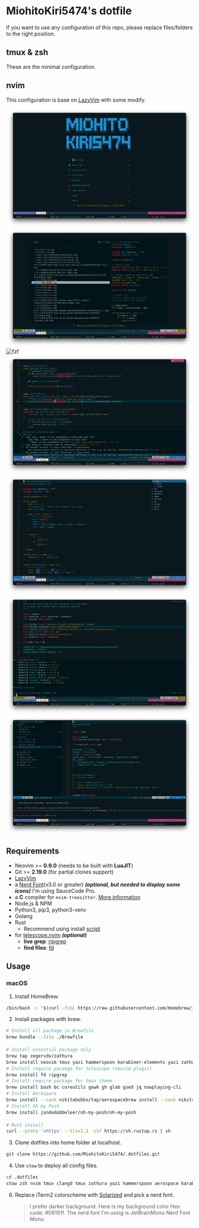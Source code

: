 # MiohitoKiri5474's dotfile

If you want to use any configuration of this repo, please replace files/folders to the right position.

## tmux & zsh

These are the minimal configuration.

## nvim

This configuration is base on [LazyVim](lazyvim.org) with some modify.

![cover](/images/cover.png)
![fuzzy](/images/fuzzy.png)
![fzf](/imagus/fzf.png)
![syntax-error](/images/syntax-error.png)
![tag](/images/tag.png)
![terminal-split](/images/terminal-split.png)
![test](/images/test.png)

## Requirements

- Neovim >= **0.9.0** (needs to be built with **LuaJIT**)
- Git >= **2.19.0** (for partial clones support)
- [LazyVim](https://www.lazyvim.org/)
- a [Nerd Font](https://www.nerdfonts.com/)(v3.0 or greater) **_(optional, but needed to display some icons)_**
  I'm using SauceCode Pro.
- a **C** compiler for `nvim-treesitter`. [More information](https://github.com/nvim-treesitter/nvim-treesitter#requirements)
- Node.js & NPM
- Python3, pip3, python3-venv
- Golang
- Rust
  - Recommend using install [script](https://www.rust-lang.org/tools/install)
- for [telescope.nvim](https://github.com/nvim-telescope/telescope.nvim) **_(optional)_**
  - **live grep**: [ripgrep](https://github.com/BurntSushi/ripgrep)
  - **find files**: [fd](https://github.com/sharkdp/fd)

## Usage

### macOS

1. Install HomeBrew.

```sh
/bin/bash -c "$(curl -fsSL https://raw.githubusercontent.com/Homebrew/install/HEAD/install.sh)"
```

2. Install packages with brew.

```sh
# Install all package in Brewfile
brew bundle --file ./Brewfile

# Install essential package only
brew tap zegervdv/zathura
brew install neovim tmux yazi hammerspoon karabiner-elements yazi zathura btop bat wget eza
# Install require pacakge for telescope (neovim plugin)
brew install fd ripgrep
# Install require package for tmux theme
brew install bash bc coreutils gawk gh glab gsed jq nowplaying-cli
# Install Aerospace
brew install --cask nikitabobko/tap/aerospacebrew install --cask nikitabobko/tap/aerospace
# Install Oh my Posh
brew install jandedobbeleer/oh-my-posh/oh-my-posh

# Rust install
curl --proto '=https' --tlsv1.2 -sSf https://sh.rustup.rs | sh
```

3. Clone dotfiles into home folder at localhost.

```sh
git clone https://github.com/MiohitoKiri5474/.dotfiles.git
```

4. Use `stow` to deploy all config files.

```sh
cd .dotfiles
stow zsh nvim tmux clangd tmux zathura yazi hammerspoon aerospace karabiner
```

6. Replace iTerm2 colorscheme with [Solarized](https://github.com/altercation/solarized) and pick a nerd font.
   > I prefer darker background. Here is my background color Hex code: #06191f.
   > The nerd font I'm using is JetBrainMono Nerd Font Mono.
